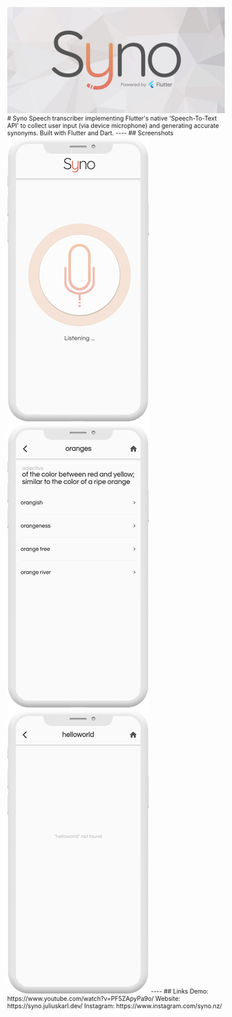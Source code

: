 <img src="images/Untitled-1.jpg">
# Syno
Speech transcriber implementing Flutter's native 'Speech-To-Text API' to collect user input (via device microphone) and generating accurate synonyms. Built with Flutter and Dart.
----
## Screenshots
<img src="images/Syno/Screens/Listening.png"><img src="images/Syno/Screens/Results.png"><img src="images/Syno/Screens/Error.png">
----
## Links
Demo: https://www.youtube.com/watch?v=PF5ZApyPa9o/
Website: https://syno.juliuskarl.dev/
Instagram: https://www.instagram.com/syno.nz/
